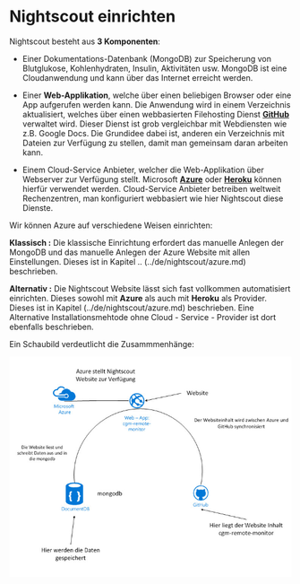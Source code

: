 # Nightscout einrichten

Nightscout besteht aus **3 Komponenten**:

* Einer Dokumentations-Datenbank (MongoDB)  zur Speicherung von Blutglukose, Kohlenhydraten, Insulin, Aktivitäten usw. MongoDB ist eine Cloudanwendung und kann über das Internet erreicht werden.

* Einer **Web-Applikation**, welche über einen beliebigen Browser oder eine App aufgerufen  werden kann. Die Anwendung wird in einem Verzeichnis aktualisiert, welches über einen webbasierten Filehosting Dienst [**GitHub**](https://github.com/) verwaltet wird. Dieser Dienst ist grob vergleichbar mit Webdiensten wie z.B. Google Docs. Die Grundidee dabei ist, anderen ein Verzeichnis mit Dateien zur Verfügung zu stellen, damit man gemeinsam daran arbeiten kann. 

* Einem Cloud-Service Anbieter, welcher die Web-Applikation über Webserver zur Verfügung stellt. Microsoft [**Azure**](https://azure.microsoft.com/de-de/pricing/free-trial/) oder [**Heroku**](https://www.heroku.com/) können hierfür verwendet werden. Cloud-Service Anbieter betreiben weltweit Rechenzentren, man konfiguriert webbasiert wie hier Nightscout
diese Dienste.

Wir können Azure auf verschiedene Weisen einrichten:

**Klassisch :** Die klassische Einrichtung erfordert das manuelle Anlegen der MongoDB und das manuelle Anlegen der Azure Website mit allen Einstellungen. Dieses ist in Kapitel .. (../de/nightscout/azure.md) beschrieben.

**Alternativ :** Die Nightscout Website lässt sich fast vollkommen automatisiert einrichten. Dieses sowohl mit **Azure** als auch mit **Heroku** als Provider. Dieses ist in Kapitel (../de/nightscout/azure.md) beschrieben.
Eine Alternative Installationsmehtode ohne Cloud - Service - Provider ist dort ebenfalls beschrieben.


Ein Schaubild verdeutlicht die Zusammmenhänge:

![nightscout scheme](../images/nightscout_scheme.jpg)







